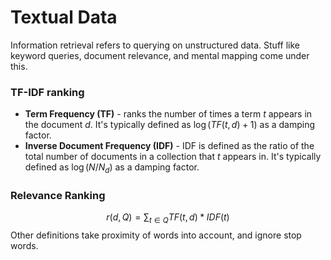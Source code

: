 # Textual Data
Information retrieval refers to querying on unstructured data. Stuff like keyword queries, document relevance, and mental mapping come under this.

### TF-IDF ranking
* **Term Frequency (TF)** - ranks the number of times a term $t$ appears in the document $d$. It's typically defined as $\log(TF(t, d)+1)$ as a damping factor.
* **Inverse Document Frequency (IDF)** - IDF is defined as the ratio of the total number of documents in a collection that $t$ appears in. It's typically defined as $\log(N/N_d)$ as a damping factor.

### Relevance Ranking
$$r(d, Q) = \sum_{t \in Q} TF(t, d) * IDF(t)$$
Other definitions take proximity of words into account, and ignore stop words.